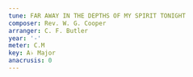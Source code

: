 ```yaml
---
tune: FAR AWAY IN THE DEPTHS OF MY SPIRIT TONIGHT
composer: Rev. W. G. Cooper
arranger: C. F. Butler
year: '-'
meter: C.M
key: A♭ Major
anacrusis: 0
---
```

